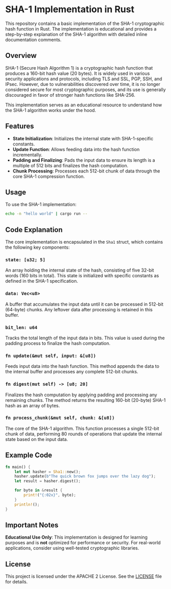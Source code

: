 # SHA-1 Implementation in Rust

This repository contains a basic implementation of the SHA-1 cryptographic hash function in Rust. The implementation is educational and provides a step-by-step explanation of the SHA-1 algorithm with detailed inline documentation comments.

## Overview

SHA-1 (Secure Hash Algorithm 1) is a cryptographic hash function that produces a 160-bit hash value (20 bytes). It is widely used in various security applications and protocols, including TLS and SSL, PGP, SSH, and IPsec. However, due to vulnerabilities discovered over time, it is no longer considered secure for most cryptographic purposes, and its use is generally discouraged in favor of stronger hash functions like SHA-256.

This implementation serves as an educational resource to understand how the SHA-1 algorithm works under the hood.

## Features

- **State Initialization**: Initializes the internal state with SHA-1-specific constants.
- **Update Function**: Allows feeding data into the hash function incrementally.
- **Padding and Finalizing**: Pads the input data to ensure its length is a multiple of 512 bits and finalizes the hash computation.
- **Chunk Processing**: Processes each 512-bit chunk of data through the core SHA-1 compression function.

## Usage

To use the SHA-1 implementation:

```bash
echo -n "hello world" | cargo run --
```

## Code Explanation

The core implementation is encapsulated in the `Sha1` struct, which contains the following key components:

### `state: [u32; 5]`

An array holding the internal state of the hash, consisting of five 32-bit words (160 bits in total). This state is initialized with specific constants as defined in the SHA-1 specification.

### `data: Vec<u8>`

A buffer that accumulates the input data until it can be processed in 512-bit (64-byte) chunks. Any leftover data after processing is retained in this buffer.

### `bit_len: u64`

Tracks the total length of the input data in bits. This value is used during the padding process to finalize the hash computation.

### `fn update(&mut self, input: &[u8])`

Feeds input data into the hash function. This method appends the data to the internal buffer and processes any complete 512-bit chunks.

### `fn digest(mut self) -> [u8; 20]`

Finalizes the hash computation by applying padding and processing any remaining chunks. The method returns the resulting 160-bit (20-byte) SHA-1 hash as an array of bytes.

### `fn process_chunk(&mut self, chunk: &[u8])`

The core of the SHA-1 algorithm. This function processes a single 512-bit chunk of data, performing 80 rounds of operations that update the internal state based on the input data.

## Example Code

```rust
fn main() {
    let mut hasher = Sha1::new();
    hasher.update(b"The quick brown fox jumps over the lazy dog");
    let result = hasher.digest();

    for byte in &result {
        print!("{:02x}", byte);
    }
    println!();
}
```

## Important Notes

**Educational Use Only**: This implementation is designed for learning purposes and is **not** optimized for performance or security. For real-world applications, consider using well-tested cryptographic libraries.

## License

This project is licensed under the APACHE 2 License. See the [LICENSE](../LICENSE) file for details.
